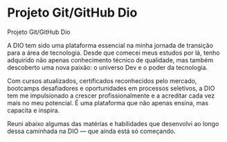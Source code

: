 # Projeto Git/GitHub Dio
Projeto Git/GitHub Dio

A DIO tem sido uma plataforma essencial na minha jornada de transição para a área de tecnologia. Desde que comecei meus estudos por lá, tenho adquirido não apenas conhecimento técnico de qualidade, mas também descoberto uma nova paixão: o universo Dev e o poder da tecnologia.

Com cursos atualizados, certificados reconhecidos pelo mercado, bootcamps desafiadores e oportunidades em processos seletivos, a DIO tem me impulsionado a crescer profissionalmente e a acreditar cada vez mais no meu potencial. É uma plataforma que não apenas ensina, mas capacita e inspira.

Reuni abaixo algumas das matérias e habilidades que desenvolvi ao longo dessa caminhada na DIO — que ainda está só começando.
